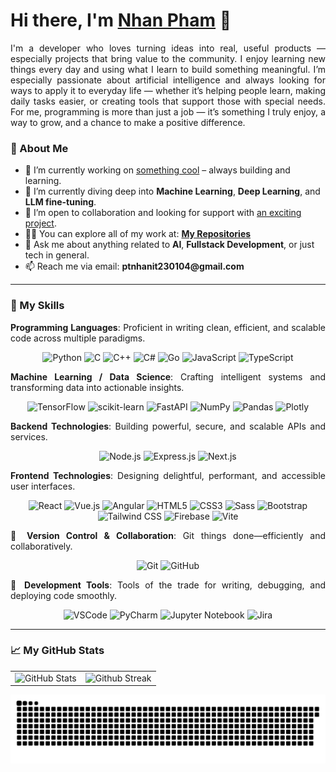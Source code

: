 # Hi there, I'm [Nhan Pham]() 👋

<div align="justify">
I'm a developer who loves turning ideas into real, useful products — especially projects that bring value to the community. I enjoy learning new things every day and using what I learn to build something meaningful. I’m especially passionate about artificial intelligence and always looking for ways to apply it to everyday life — whether it’s helping people learn, making daily tasks easier, or creating tools that support those with special needs. For me, programming is more than just a job — it’s something I truly enjoy, a way to grow, and a chance to make a positive difference.
</div>

### <div align="left">🌟 About Me</div>

<ul>
  <li>🔭 I’m currently working on <a href="https://example.com" target="_blank">something cool</a> – always building and learning.</li>
  <li>🌱 I’m currently diving deep into <strong>Machine Learning</strong>, <strong>Deep Learning</strong>, and <strong>LLM fine-tuning</strong>.</li>
  <li>🤝 I’m open to collaboration and looking for support with <a href="https://example.com" target="_blank">an exciting project</a>.</li>
  <li>👨‍💻 You can explore all of my work at: <strong><a href="https://github.com/NhanPhamThanh-IT/NhanPhamThanh-IT" target="_blank">My Repositories</a></strong></li>
  <li>💬 Ask me about anything related to <strong>AI</strong>, <strong>Fullstack Development</strong>, or just tech in general.</li>
  <li>📫 Reach me via email: <strong>ptnhanit230104@gmail.com</strong></li>
</ul>


---

### <div align="left">🚀 My Skills</div>

<div align="justify">
<p><strong>Programming Languages</strong>: Proficient in writing clean, efficient, and scalable code across multiple paradigms.</p>
</div>

<p align="center">
  <img src="https://img.shields.io/badge/Python-3776AB?style=for-the-badge&logo=python&logoColor=white" alt="Python"/>
  <img src="https://img.shields.io/badge/C-A8B9CC?style=for-the-badge&logo=c&logoColor=white" alt="C"/>
  <img src="https://img.shields.io/badge/C%2B%2B-00599C?style=for-the-badge&logo=c%2B%2B&logoColor=white" alt="C++"/>
  <img src="https://img.shields.io/badge/C%23-239120?style=for-the-badge&logo=csharp&logoColor=white" alt="C#"/>
  <img src="https://img.shields.io/badge/Go-00ADD8?style=for-the-badge&logo=go&logoColor=white" alt="Go"/>
  <img src="https://img.shields.io/badge/JavaScript-F7DF1E?style=for-the-badge&logo=javascript&logoColor=black" alt="JavaScript"/>
  <img src="https://img.shields.io/badge/TypeScript-3178C6?style=for-the-badge&logo=typescript&logoColor=white" alt="TypeScript"/>
</p>

<div align="justify">
<p><strong>Machine Learning / Data Science</strong>: Crafting intelligent systems and transforming data into actionable insights.</p>
</div>

<p align="center">
  <img src="https://img.shields.io/badge/TensorFlow-FF6F00?style=for-the-badge&logo=tensorflow&logoColor=white" alt="TensorFlow"/>
  <img src="https://img.shields.io/badge/scikit--learn-F7931E?style=for-the-badge&logo=scikit-learn&logoColor=white" alt="scikit-learn"/>
  <img src="https://img.shields.io/badge/FastAPI-005571?style=for-the-badge&logo=fastapi&logoColor=white" alt="FastAPI"/>
  <img src="https://img.shields.io/badge/NumPy-013243?style=for-the-badge&logo=numpy&logoColor=white" alt="NumPy"/>
  <img src="https://img.shields.io/badge/Pandas-150458?style=for-the-badge&logo=pandas&logoColor=white" alt="Pandas"/>
  <img src="https://img.shields.io/badge/Plotly-3F4F75?style=for-the-badge&logo=plotly&logoColor=white" alt="Plotly"/>
</p>

<div align="justify">
<p><strong>Backend Technologies</strong>: Building powerful, secure, and scalable APIs and services.</p>
</div>

<p align="center">
  <img src="https://img.shields.io/badge/Node.js-339933?style=for-the-badge&logo=node.js&logoColor=white" alt="Node.js"/>
  <img src="https://img.shields.io/badge/Express.js-000000?style=for-the-badge&logo=express&logoColor=white" alt="Express.js"/>
  <img src="https://img.shields.io/badge/Next.js-000000?style=for-the-badge&logo=next.js&logoColor=white" alt="Next.js"/>
</p>

<div align="justify">
<p><strong>Frontend Technologies</strong>: Designing delightful, performant, and accessible user interfaces.</p>
</div>

<p align="center">
  <img src="https://img.shields.io/badge/React-61DAFB?style=for-the-badge&logo=react&logoColor=black" alt="React"/>
  <img src="https://img.shields.io/badge/Vue.js-4FC08D?style=for-the-badge&logo=vue.js&logoColor=white" alt="Vue.js"/>
  <img src="https://img.shields.io/badge/Angular-DD0031?style=for-the-badge&logo=angular&logoColor=white" alt="Angular"/>
  <img src="https://img.shields.io/badge/HTML5-E34F26?style=for-the-badge&logo=html5&logoColor=white" alt="HTML5"/>
  <img src="https://img.shields.io/badge/CSS3-1572B6?style=for-the-badge&logo=css3&logoColor=white" alt="CSS3"/>
  <img src="https://img.shields.io/badge/Sass-CC6699?style=for-the-badge&logo=sass&logoColor=white" alt="Sass"/>
  <img src="https://img.shields.io/badge/Bootstrap-563D7C?style=for-the-badge&logo=bootstrap&logoColor=white" alt="Bootstrap"/>
  <img src="https://img.shields.io/badge/Tailwind%20CSS-06B6D4?style=for-the-badge&logo=tailwind-css&logoColor=white" alt="Tailwind CSS"/>
  <img src="https://img.shields.io/badge/Firebase-FFCA28?style=for-the-badge&logo=firebase&logoColor=black" alt="Firebase"/>
  <img src="https://img.shields.io/badge/Vite-646CFF?style=for-the-badge&logo=vite&logoColor=white" alt="Vite"/>
</p>

<div align="justify">
<p><strong>🌿 Version Control & Collaboration</strong>: Git things done—efficiently and collaboratively.</p>
</div>

<p align="center">
  <img src="https://img.shields.io/badge/Git-F05032?style=for-the-badge&logo=git&logoColor=white" alt="Git"/>
  <img src="https://img.shields.io/badge/GitHub-181717?style=for-the-badge&logo=github&logoColor=white" alt="GitHub"/>
</p>

<div align="justify">
<p><strong>🧩 Development Tools</strong>: Tools of the trade for writing, debugging, and deploying code smoothly.</p>
</div>

<p align="center">
  <img src="https://img.shields.io/badge/VSCode-007ACC?style=for-the-badge&logo=visual-studio-code&logoColor=white" alt="VSCode"/>
  <img src="https://img.shields.io/badge/PyCharm-000000?style=for-the-badge&logo=pycharm&logoColor=white" alt="PyCharm"/>
  <img src="https://img.shields.io/badge/Jupyter-FFD43B?style=for-the-badge&logo=jupyter&logoColor=white" alt="Jupyter Notebook"/>
  <img src="https://img.shields.io/badge/Jira-0052CC?style=for-the-badge&logo=jira&logoColor=white" alt="Jira"/>
</p>

---

### <div align="left">📈 My GitHub Stats</div>

<table>
<tr>
  <td>
    <img src="https://github-readme-stats.vercel.app/api?username=NhanPhamThanh-IT&show_icons=true&theme=tokyonight&hide_border=true&include_all_commits=false&count_private=false" alt="GitHub Stats" title="Github Stats"/>  
  </td>
  <td>
    <img src="https://github-readme-streak-stats.herokuapp.com/?user=NhanPhamThanh-IT&theme=tokyonight&hide_border=true" alt="Github Streak" title="Github Streak"/> 
  </td>
</tr>
</table>

<picture>
  <source media="(prefers-color-scheme: dark)" srcset="https://raw.githubusercontent.com/NhanPhamThanh-IT/NhanPhamThanh-IT/output/github-snake-dark.svg" />
  <source media="(prefers-color-scheme: light)" srcset="https://raw.githubusercontent.com/NhanPhamThanh-IT/NhanPhamThanh-IT/output/github-snake.svg" />
  <img alt="github-snake" src="https://raw.githubusercontent.com/NhanPhamThanh-IT/NhanPhamThanh-IT/output/github-snake.svg" />
</picture>
